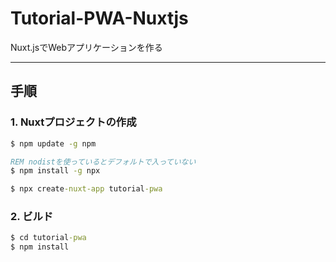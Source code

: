 # Tutorial-PWA-Nuxtjs
 Nuxt.jsでWebアプリケーションを作る

---

## 手順

### 1. Nuxtプロジェクトの作成

```bat
$ npm update -g npm

REM nodistを使っているとデフォルトで入っていない
$ npm install -g npx

$ npx create-nuxt-app tutorial-pwa
```

### 2. ビルド

```bat
$ cd tutorial-pwa
$ npm install
```
